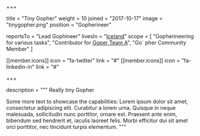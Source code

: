 +++

  title = "Tiny Gopher"
  weight = 10
  joined = "2017-10-17"
  image = "tinygopher.png"
  position = "Gopherineer"

  reportsTo = "Lead Gophineer"
  livesIn = "[Iceland](https://www.google.com/maps/place/Iceland/)"
  scope = [
    "Gopherineering for various tasks",
    "Contributor for [Goper Team A](#)",
  "Go`  pher Community Member"
  ]

  [[member.icons]]
    icon = "fa-twitter"
    link = "#"
  [[member.icons]]
    icon = "fa-linkedin-in"
    link = "#"

+++

description = """
Really tiny Gopher

Some more text to showcase the capabilities:
Lorem ipsum dolor sit amet, consectetur adipiscing elit.
Curabitur a lorem urna.
Quisque in neque malesuada, sollicitudin nunc porttitor, ornare est.
Praesent ante enim, bibendum sed hendrerit et, iaculis laoreet felis.
Morbi efficitur dui sit amet orci porttitor, nec tincidunt turpis elementum.
"""